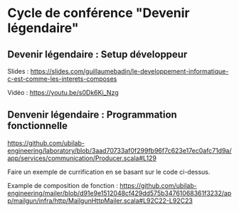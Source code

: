 # Cycle de conférence "Devenir légendaire"

## Devenir légendaire : Setup développeur

Slides : https://slides.com/guillaumebadin/le-developpement-informatique-c-est-comme-les-interets-composes

Vidéo : https://youtu.be/s0Dk6Ki_Nzg




## Denvenir légendaire : Programmation fonctionnelle
https://github.com/ubilab-engineering/laboratory/blob/3aad70733af0f299fb96f7c623e17ec0afc71d9a/app/services/communication/Producer.scala#L129

Faire un exemple de currification en se basant sur le code ci-dessus. 

Example de composition de fonction : https://github.com/ubilab-engineering/mailer/blob/d91e9e1512048cf429dd575b34761068361f3232/app/mailgun/infra/http/MailgunHttpMailer.scala#L92C22-L92C23

